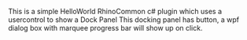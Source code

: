 This is a simple HelloWorld RhinoCommon c# plugin which uses a usercontrol to show a Dock Panel
This docking panel has button, a wpf dialog box with marquee progress bar will show up on click.


